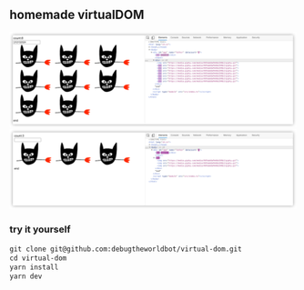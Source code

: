 ## homemade virtualDOM

![img.png](img.png)
![img_1.png](img_1.png)

### try it yourself
```
git clone git@github.com:debugtheworldbot/virtual-dom.git
cd virtual-dom
yarn install
yarn dev
```
